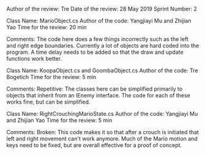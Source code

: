 Author of the review: Tre 
Date of the review: 28 May 2019 
Sprint Number: 2

Class Name: MarioObject.cs 
Author of the code: Yangjiayi Mu and Zhijian Yao 
Time for the review: 20 min 

Comments: 
    The code here does a few things incorrectly such as the left and right edge boundaries. 
    Currently a lot of objects are hard coded into the program. 
    A time delay needs to be added so that the draw and update functions work better.

Class Name: KoopaObject.cs and GoombaObject.cs 
Author of the code: Tre Bogetich 
Time for the review: 5 min 

Comments: 
    Repetitive: The classes here can be simplified primarily to objects that inherit from an IEnemy interface. The code for each of these works fine, but can be simplified.

Class Name: RightCrouchingMarioState.cs 
Author of the code: Yangjiayi Mu and Zhijian Yao 
Time for the review: 5 min 

Comments: 
    Broken: This code makes it so that after a crouch is initiated that left and right movement can't work anymore. Much of the Mario motion and keys need to be fixed, but are overall effective for a proof of concept.

